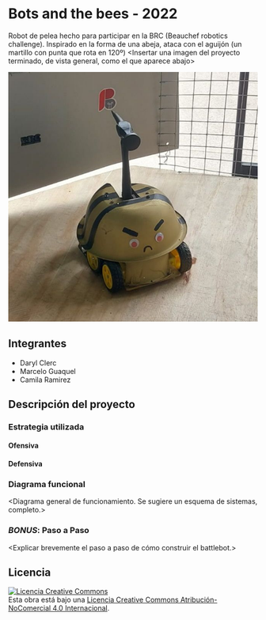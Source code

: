# Bots and the bees - 2022
Robot de pelea hecho para participar en la BRC (Beauchef robotics challenge). Inspirado en la forma de una abeja, ataca con el aguijón (un martillo con punta que rota en 120º)
<Insertar una imagen del proyecto terminado, de vista general, como el que aparece abajo>

![Robot Ejemplo](/multimedia/Foto2.jpeg)



## Integrantes
- Daryl Clerc  <Facultad>
- Marcelo Guaquel <Facultad>
- Camila Ramirez  <Facultad>



## Descripción del proyecto

### Estrategia utilizada
#### Ofensiva
<Explicar brevemente el arma utilizada.>

#### Defensiva
<Explicar el modo de defensa del robot.>

### Diagrama funcional
<Diagrama general de funcionamiento. Se sugiere un esquema de sistemas, completo.>

### *BONUS*: Paso a Paso
<Explicar brevemente el paso a paso de cómo construir el battlebot.>

## Licencia
<a rel="license" href="http://creativecommons.org/licenses/by-nc/4.0/"><img alt="Licencia Creative Commons" style="border-width:0" src="https://i.creativecommons.org/l/by-nc/4.0/88x31.png" /></a><br />Esta obra está bajo una <a rel="license" href="http://creativecommons.org/licenses/by-nc/4.0/">Licencia Creative Commons Atribución-NoComercial 4.0 Internacional</a>.
